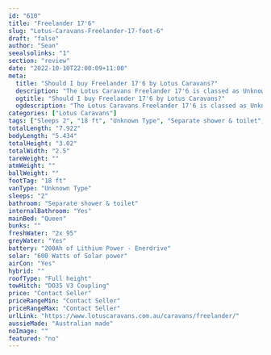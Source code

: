 ```yaml
---
id: "610"
title: "Freelander 17'6"
slug: "Lotus-Caravans-Freelander-17-foot-6"
draft: "false"
author: "Sean"
seealsolinks: "1"
section: "review"
date: "2022-10-10T22:00:09+11:00"
meta:
  title: "Should I buy Freelander 17'6 by Lotus Caravans?"
  description: "The Lotus Caravans Freelander 17'6 is classed as Unknown Type, and sleeps 2 people. It is Australian made and comes in at 18 ft. It generally has Separate shower & toilet."
  ogtitle: "Should I buy Freelander 17'6 by Lotus Caravans?"
  ogdescription: "The Lotus Caravans Freelander 17'6 is classed as Unknown Type, and sleeps 2 people. It is Australian made and comes in at 18 ft. It generally has Separate shower & toilet."
categories: ["Lotus Caravans"]
tags: ["Sleeps 2", "18 ft", "Unknown Type", "Separate shower & toilet", "Full height", "Price Unknown", "Australian made"]
totalLength: "7.922"
bodyLength: "5.434"
totalHeight: "3.02"
totalWidth: "2.5"
tareWeight: ""
atmWeight: ""
ballWeight: ""
footTag: "18 ft"
vanType: "Unknown Type"
sleeps: "2"
bathroom: "Separate shower & toilet"
internalBathroom: "Yes"
mainBed: "Queen"
bunks: ""
freshWater: "2x 95"
greyWater: "Yes"
battery: "200Ah of Lithium Power - Enerdrive"
solar: "600 Watts of Solar power"
airCon: "Yes"
hybrid: ""
roofType: "Full height"
towHitch: "DO35 V3 Coupling"
price: "Contact Seller"
priceRangeMin: "Contact Seller"
priceRangeMax: "Contact Seller"
urlLink: "https://www.lotuscaravans.com.au/caravans/freelander/"
aussieMade: "Australian made"
noImage: ""
featured: "no"
---
```


